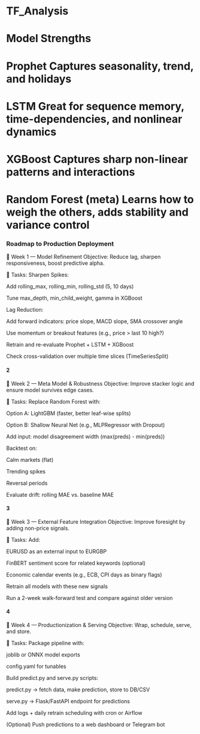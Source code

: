 # TF_Analysis
# Model	Strengths
# Prophet	Captures seasonality, trend, and holidays
# LSTM	Great for sequence memory, time-dependencies, and nonlinear dynamics
# XGBoost	Captures sharp non-linear patterns and interactions
# Random Forest (meta)	Learns how to weigh the others, adds stability and variance control

### Roadmap to Production Deployment
📅 Week 1 — Model Refinement
Objective: Reduce lag, sharpen responsiveness, boost predictive alpha.

🔧 Tasks:
 Sharpen Spikes:

Add rolling_max, rolling_min, rolling_std (5, 10 days)

Tune max_depth, min_child_weight, gamma in XGBoost

 Lag Reduction:

Add forward indicators: price slope, MACD slope, SMA crossover angle

Use momentum or breakout features (e.g., price > last 10 high?)

 Retrain and re-evaluate Prophet + LSTM + XGBoost

 Check cross-validation over multiple time slices (TimeSeriesSplit)

 #### 2
 📅 Week 2 — Meta Model & Robustness
Objective: Improve stacker logic and ensure model survives edge cases.

🔧 Tasks:
 Replace Random Forest with:

Option A: LightGBM (faster, better leaf-wise splits)

Option B: Shallow Neural Net (e.g., MLPRegressor with Dropout)

 Add input: model disagreement width (max(preds) - min(preds))

 Backtest on:

Calm markets (flat)

Trending spikes

Reversal periods

 Evaluate drift: rolling MAE vs. baseline MAE

 #### 3
📅 Week 3 — External Feature Integration
Objective: Improve foresight by adding non-price signals.

🔧 Tasks:
 Add:

EURUSD as an external input to EURGBP

FinBERT sentiment score for related keywords (optional)

Economic calendar events (e.g., ECB, CPI days as binary flags)

 Retrain all models with these new signals

 Run a 2-week walk-forward test and compare against older version

#### 4
📅 Week 4 — Productionization & Serving
Objective: Wrap, schedule, serve, and store.

🔧 Tasks:
 Package pipeline with:

joblib or ONNX model exports

config.yaml for tunables

 Build predict.py and serve.py scripts:

predict.py → fetch data, make prediction, store to DB/CSV

serve.py → Flask/FastAPI endpoint for predictions

 Add logs + daily retrain scheduling with cron or Airflow

 (Optional) Push predictions to a web dashboard or Telegram bot

 
